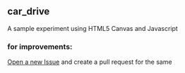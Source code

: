 ## car_drive
A sample experiment using HTML5 Canvas and Javascript

### for improvements:
[Open a new Issue](https://github.com/mkeshavgarg/car_drive/issues) and create a pull request for the same



